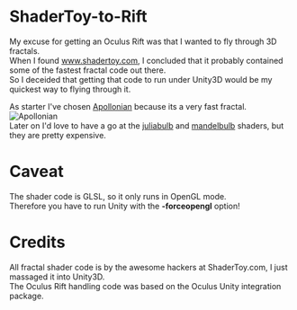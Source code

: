 ShaderToy-to-Rift
=================
My excuse for getting an Oculus Rift was that I wanted to fly through 3D fractals.   
When I found www.shadertoy.com, I concluded that it probably contained some of the fastest fractal code out there.   
So I deceided that getting that code to run under Unity3D would be my quickest way to flying through it.   

As starter I've chosen [Apollonian](https://www.shadertoy.com/view/4ds3zn) because its a very fast fractal.   
![Apollonian](https://github.com/PatHightree/ShaderToy-to-Rift/blob/master/README.md/Apollonian.PNG)   
Later on I'd love to have a go at the [juliabulb](https://www.shadertoy.com/view/MdfGRr) and [mandelbulb](https://www.shadertoy.com/view/4ss3Dn) shaders, but they are pretty expensive.

Caveat
======
The shader code is GLSL, so it only runs in OpenGL mode.   
Therefore you have to run Unity with the **-forceopengl** option!

Credits
=======
All fractal shader code is by the awesome hackers at ShaderToy.com, I just massaged it into Unity3D.   
The Oculus Rift handling code was based on the Oculus Unity integration package.

